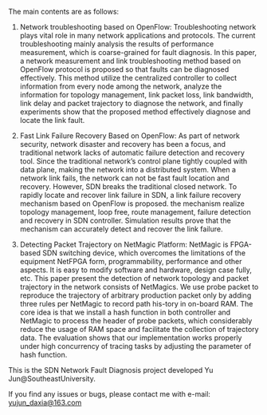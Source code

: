 The main contents are as follows:

1. Network troubleshooting based on OpenFlow: Troubleshooting network plays vital role in many network applications and protocols. The current troubleshooting mainly analysis the results of performance measurement, which is coarse-grained for fault diagnosis. In this paper, a network measurement and link troubleshooting method based on OpenFlow protocol is proposed so that faults can be diagnosed effectively. This method utilize the centralized controller to collect information from every node among the network, analyze the information for topology management, link packet loss, link bandwidth, link delay and packet trajectory to diagnose the network, and finally experiments show that the proposed method effectively diagnose and locate the link fault.

2. Fast Link Failure Recovery Based on OpenFlow: As part of network security, network disaster and recovery has been a focus, and traditional network lacks of automatic failure detection and recovery tool. Since the traditional network’s control plane tightly coupled with data plane, making the network into a distributed system. When a network link fails, the network can not be fast fault location and recovery. However, SDN breaks the traditional closed network. To rapidly locate and recover link failure in SDN, a link failure recovery mechanism based on OpenFlow is proposed. the mechanism realize  topology management, loop free, route management, failure detection and recovery in SDN controller. Simulation results prove that the mechanism can accurately detect and recover the link failure.

3. Detecting Packet Trajectory on NetMagic Platform: NetMagic is FPGA-based SDN switching device, which overcomes the limitations of the equipment NetFPGA form, programmability, performance and other aspects. It is easy to modify software and hardware, design case fully, etc. This paper present the detection of network topology and packet trajectory in the network consists of NetMagics. We use probe packet to reproduce the trajectory of arbitrary production packet only by adding three rules per NetMagic to record path his-tory in on-board RAM. The core idea is that we install a hash function in both controller and NetMagic to process the header of probe packets, which considerably reduce the usage of RAM space and facilitate the collection of trajectory data. The evaluation shows that our implementation works properly under high concurrency of tracing tasks by adjusting the parameter of hash function.

This is the SDN Network Fault Diagnosis project developed Yu Jun@SoutheastUniversity.

If you find any issues or bugs, please contact me with e-mail: yujun_daxia@163.com
